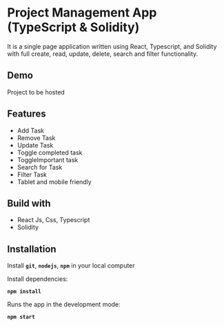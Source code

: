 # Project Management App (TypeScript & Solidity)

It is a single page application written using React, Typescript, and Solidity with full create, read, update, delete, search and filter functionality.

## Demo

Project to be hosted

## Features

- Add Task
- Remove Task
- Update Task
- Toggle completed task
- ToggleImportant task
- Search for Task
- Filter Task
- Tablet and mobile friendly

## Build with

- React Js, Css, Typescript
- Solidity

## Installation

Install **`git`**, **`nodejs`**, **`npm`** in your local computer


Install dependencies:

**`npm install`**

Runs the app in the development mode:

**`npm start`**
